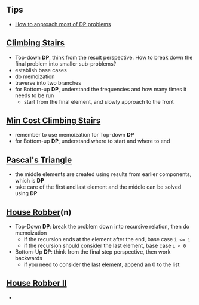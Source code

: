## Tips
- [How to approach most of DP problems](https://leetcode.com/problems/house-robber/solutions/156523/from-good-to-great-how-to-approach-most-of-dp-problems/)

## [Climbing Stairs](https://leetcode.com/problems/climbing-stairs/description/)
- Top-down **DP**, think from the result perspective. How to break down the final problem into smaller sub-problems? 
- establish base cases 
- do memoization 
- traverse into two branches 
- for Bottom-up **DP**, understand the frequencies and how many times it needs to be run 
	- start from the final element, and slowly approach to the front 

## [Min Cost Climbing Stairs](https://leetcode.com/problems/min-cost-climbing-stairs/description/)
- remember to use memoization for Top-down **DP**
- for Bottom-up **DP**, understand where to start and where to end 

## [Pascal's Triangle](https://leetcode.com/problems/pascals-triangle/?envType=daily-question&envId=2023-09-08)
- the middle elements are created using results from earlier components, which is **DP**
- take care of the first and last element and the middle can be solved using **DP**

## [House Robber](https://leetcode.com/problems/house-robber/description/)(n)
- Top-Down **DP**: break the problem down into recursive relation, then do memoization 
	- if the recursion ends at the element after the end, base case `i <= 1`
	- if the recursion should consider the last element, base case `i < 0`
- Bottom-Up **DP**: think from the final step perspective, then work backwards  
	- if you need to consider the last element, append an 0 to the list 

## [House Robber II](https://leetcode.com/problems/house-robber-ii/description/)
- 